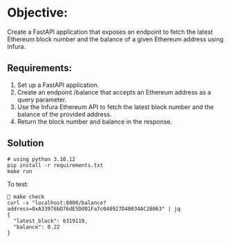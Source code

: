 # Objective:
Create a FastAPI application that exposes an endpoint to fetch the latest
Ethereum block number and the balance of a given Ethereum address using Infura.

## Requirements:
1. Set up a FastAPI application.
1. Create an endpoint /balance that accepts an Ethereum address as a query
   parameter.
1. Use the Infura Ethereum API to fetch the latest block number and the balance
   of the provided address.
1. Return the block number and balance in the response.

## Solution
```
# using python 3.10.12
pip install -r requirements.txt
make run
```

To test:
```
 make check
curl -s "localhost:8000/balance?address=0xA33976bD76dE5Dd01Fa7c040927D40034AC28063" | jq
{
  "latest_block": 6319119,
  "balance": 0.22
}

```
